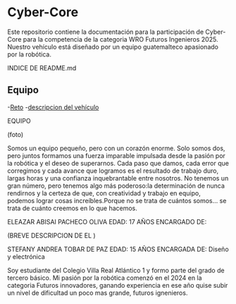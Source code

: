 # Cyber-Core

Este repositorio contiene la documentación para la participación de Cyber-Core para la competencia de la categoria WRO Futuros 
Ingenieros 2025. Nuestro vehículo está diseñado por un equipo guatemalteco apasionado por la robótica.


INDICE DE README.md
## Equipo
-[Reto](reto.jpg)
-[descripcion del vehículo](descripciondelvechículo.ipg)






EQUIPO


(foto)




Somos un equipo pequeño, pero con un corazón enorme. Solo somos dos, pero juntos formamos una fuerza imparable impulsada desde la 
pasión por la robótica y el deseo de superarnos. Cada paso que damos, cada error que corregimos y cada avance que logramos es el 
resultado de trabajo duro, largas horas y una confianza inquebrantable entre nosotros. No tenemos un gran número, pero tenemos algo 
más poderoso:la determinación de nunca rendirnos y la certeza de que, con creatividad y trabajo en equipo, podemos lograr cosas 
increíbles.Porque no se trata de cuántos somos… se trata de cuánto creemos en lo que hacemos.


ELEAZAR ABISAI PACHECO OLIVA
 EDAD: 17 AÑOS
 ENCARGADO DE:


 (BREVE DESCRIPCION DE EL )






 STEFANY ANDREA TOBAR DE PAZ
   EDAD: 15 AÑOS
   ENCARGADA DE: Diseño y electrónica

   Soy estudiante del Colegio Villa Real Atlántico 1 y formo parte del grado de tercero básico.
   Mi pasión por la robótica comenzó en el 2024 en la categoria Futuros innovadores, ganando experiencia en ese año quise subir un 
   nivel de dificultad un poco mas grande, futuros ignenieros.
   






